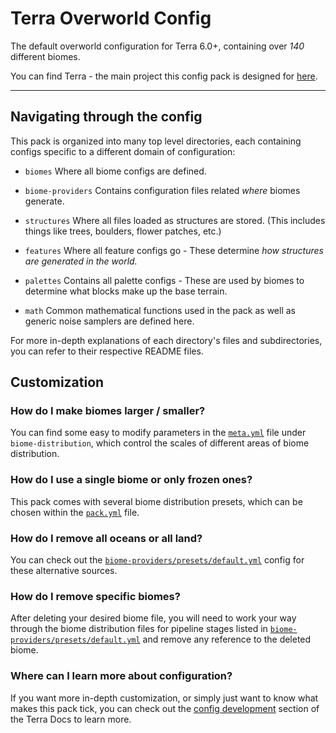 # Terra Overworld Config

The default overworld configuration for Terra 6.0+, containing over _140_ different biomes.

You can find Terra - the main project this config pack is designed for
[here](https://github.com/PolyhedralDev/Terra).

---

## Navigating through the config

This pack is organized into many top level directories, each containing configs
specific to a different domain of configuration:

- `biomes`
  Where all biome configs are defined.

- `biome-providers`
  Contains configuration files related *where* biomes generate.

- `structures`
  Where all files loaded as structures are stored. (This includes things like
  trees, boulders, flower patches, etc.)

- `features`
  Where all feature configs go - These determine *how structures are
  generated in the world.*

- `palettes`
  Contains all palette configs - These are used by biomes to determine what
  blocks make up the base terrain.

- `math`
  Common mathematical functions used in the pack as well as generic noise 
  samplers are defined here.

For more in-depth explanations of each directory's files and subdirectories, you
can refer to their respective README files.

## Customization

### How do I make biomes larger / smaller?

You can find some easy to modify parameters in the [`meta.yml`](./meta.yml) file
under `biome-distribution`, which control the scales of different areas of biome
distribution.

### How do I use a single biome or only frozen ones?

This pack comes with several biome distribution presets, which can be chosen
within the [`pack.yml`](./pack.yml) file.


### How do I remove all oceans or all land?

You can check out the
[`biome-providers/presets/default.yml`](./biome-providers/presets/default.yml)
config for these alternative sources.

### How do I remove specific biomes?

After deleting your desired biome file, you will need to work your way through
the biome distribution files for pipeline stages listed in
[`biome-providers/presets/default.yml`](./biome-providers/presets/default.yml)
and remove any reference to the deleted biome.

### Where can I learn more about configuration?

If you want more in-depth customization, or simply just want to know what makes
this pack tick, you can check out the
[config development](https://terra.polydev.org/config/development/index.html)
section of the Terra Docs to learn more.
